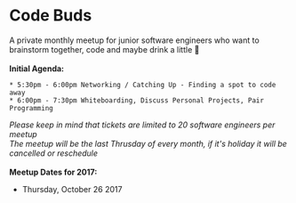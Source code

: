 # Code Buds
A private monthly meetup for junior software engineers who want to brainstorm together, code and maybe drink a little :beer: 
<br>
<br>
**Initial Agenda:**
<br>
```
* 5:30pm - 6:00pm Networking / Catching Up - Finding a spot to code away
* 6:00pm - 7:30pm Whiteboarding, Discuss Personal Projects, Pair Programming 
```

*Please keep in mind that tickets are limited to 20 software engineers per meetup* 
<br>
*The meetup will be the last Thrusday of every month, if it's holiday it will be cancelled or reschedule*
<br>
<br>
**Meetup Dates for 2017:**
<br>
- Thursday, October 26 2017

